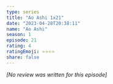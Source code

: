 ```yaml
---
type: series
title: "Ao Ashi 1x21"
date: "2023-04-28T20:38:11"
name: "Ao Ashi"
season: 1
episode: 21
rating: 4
ratingEmoji: ⭐️⭐️⭐️⭐️
share: false
---
```


*[No review was written for this episode]*
